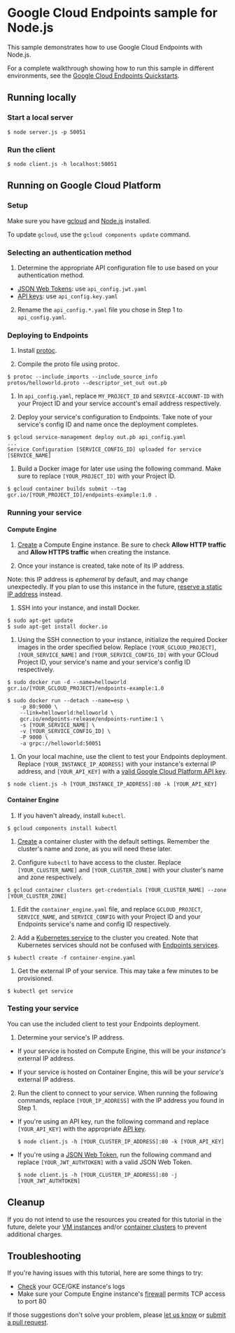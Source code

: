 # Google Cloud Endpoints sample for Node.js

This sample demonstrates how to use Google Cloud Endpoints with Node.js.

For a complete walkthrough showing how to run this sample in different
environments, see the [Google Cloud Endpoints Quickstarts][docs_quickstart].

## Running locally

### Start a local server
```
$ node server.js -p 50051
```

### Run the client
```
$ node client.js -h localhost:50051
```

## Running on Google Cloud Platform
### Setup
Make sure you have [gcloud][gcloud] and [Node.js][nodejs] installed.

To update `gcloud`, use the `gcloud components update` command.

### Selecting an authentication method
1. Determine the appropriate API configuration file to use based on your authentication method.
- [JSON Web Tokens][jwt_io]: use `api_config.jwt.yaml`
- [API keys][gcp_api_key]: use `api_config.key.yaml`

2. Rename the `api_config.*.yaml` file you chose in Step 1 to `api_config.yaml`.

### Deploying to Endpoints
1. Install [protoc][protoc].

1. Compile the proto file using protoc.
```
$ protoc --include_imports --include_source_info protos/helloworld.proto --descriptor_set_out out.pb
```

1. In `api_config.yaml`, replace `MY_PROJECT_ID` and `SERVICE-ACCOUNT-ID` with your Project ID and your service account's email address respectively.

1. Deploy your service's configuration to Endpoints. Take note of your service's config ID and name once the deployment completes.
```
$ gcloud service-management deploy out.pb api_config.yaml
...
Service Configuration [SERVICE_CONFIG_ID] uploaded for service [SERVICE_NAME]
```

1. Build a Docker image for later use using the following command. Make sure to replace `[YOUR_PROJECT_ID]` with your Project ID.
```
$ gcloud container builds submit --tag gcr.io/[YOUR_PROJECT_ID]/endpoints-example:1.0 .
```

### Running your service
#### Compute Engine
1. [Create][console_gce_create] a Compute Engine instance. Be sure to check **Allow HTTP traffic** and **Allow HTTPS traffic** when creating the instance.

1. Once your instance is created, take note of its IP address.

Note: this IP address is _ephemeral_ by default, and may change unexpectedly. If you plan to use this instance in the future, [reserve a static IP address][docs_gce_static_ip] instead.

1. SSH into your instance, and install Docker.
```
$ sudo apt-get update
$ sudo apt-get install docker.io
```

1. Using the SSH connection to your instance, initialize the required Docker images in the order specified below. Replace `[YOUR_GCLOUD_PROJECT]`, `[YOUR_SERVICE_NAME]` and `[YOUR_SERVICE_CONFIG_ID]` with your GCloud Project ID, your service's name and your service's config ID respectively.
```
$ sudo docker run -d --name=helloworld gcr.io/[YOUR_GCLOUD_PROJECT]/endpoints-example:1.0
```

```
$ sudo docker run --detach --name=esp \
    -p 80:9000 \
    --link=helloworld:helloworld \
    gcr.io/endpoints-release/endpoints-runtime:1 \
    -s [YOUR_SERVICE_NAME] \
    -v [YOUR_SERVICE_CONFIG_ID] \
    -P 9000 \
    -a grpc://helloworld:50051
```

1. On your local machine, use the client to test your Endpoints deployment. Replace `[YOUR_INSTANCE_IP_ADDRESS]` with your instance's external IP address, and `[YOUR_API_KEY]` with a [valid Google Cloud Platform API key][gcp_api_key].
```
$ node client.js -h [YOUR_INSTANCE_IP_ADDRESS]:80 -k [YOUR_API_KEY]
```

#### Container Engine
1. If you haven't already, install `kubectl`.
```
$ gcloud components install kubectl
```

1. [Create][console_gke_create] a container cluster with the default settings. Remember the cluster's name and zone, as you will need these later.


1. Configure `kubectl` to have access to the cluster. Replace `[YOUR_CLUSTER_NAME]` and `[YOUR_CLUSTER_ZONE]` with your cluster's name and zone respectively.
```
$ gcloud container clusters get-credentials [YOUR_CLUSTER_NAME] --zone [YOUR_CLUSTER_ZONE]
```

1. Edit the `container_engine.yaml` file, and replace `GCLOUD_PROJECT`, `SERVICE_NAME`, and `SERVICE_CONFIG` with your Project ID and your Endpoints service's name and config ID respectively.

1. Add a [Kubernetes service][docs_k8s_services] to the cluster you created. Note that Kubernetes services should not be confused with [Endpoints services][docs_endpoints_services].
```
$ kubectl create -f container-engine.yaml
```

1. Get the external IP of your service. This may take a few minutes to be provisioned.
```
$ kubectl get service
```

### Testing your service
You can use the included client to test your Endpoints deployment.

1. Determine your service's IP address.

* If your service is hosted on Compute Engine, this will be your _instance's_ external IP address.

* If your service is hosted on Container Engine, this will be your _service's_ external IP address.

2. Run the client to connect to your service. When running the following commands, replace `[YOUR_IP_ADDRESS]` with the IP address you found in Step 1.

  * If you're using an API key, run the following command and replace `[YOUR_API_KEY]` with the appropriate [API key][gcp_api_key].
    ```
    $ node client.js -h [YOUR_CLUSTER_IP_ADDRESS]:80 -k [YOUR_API_KEY]
    ```

  * If you're using a [JSON Web Token][jwt_io], run the following command and replace `[YOUR_JWT_AUTHTOKEN]` with a valid JSON Web Token.
    ```
    $ node client.js -h [YOUR_CLUSTER_IP_ADDRESS]:80 -j [YOUR_JWT_AUTHTOKEN]
    ```

## Cleanup
If you do not intend to use the resources you created for this tutorial in the future, delete your [VM instances][console_gce_instances] and/or [container clusters][console_gke_instances] to prevent additional charges.

## Troubleshooting
If you're having issues with this tutorial, here are some things to try:
- [Check][console_logs] your GCE/GKE instance's logs
- Make sure your Compute Engine instance's [firewall](https://console.cloud.google.com/networking/firewalls/list) permits TCP access to port 80

If those suggestions don't solve your problem, please [let us know][github_issues] or [submit a pull request][github_pulls].

[nodejs]: https://nodejs.org/
[gcloud]: https://cloud.google.com/sdk/gcloud/
[jwt_io]: https://jwt.io
[protoc]: https://github.com/google/protobuf/#protocol-compiler-installation
[gcp_api_key]: https://support.google.com/cloud/answer/6158862?hl=en
[github_issues]: https://github.com/GoogleCloudPlatform/nodejs-docs-samples/issues
[github_pulls]: https://github.com/GoogleCloudPlatform/nodejs-docs-samples/pulls
[console_gce_instances]: https://console.cloud.google.com/compute/instances
[console_gce_create]: https://console.cloud.google.com/compute/instancesAdd
[console_gke_instances]: https://console.cloud.google.com/kubernetes/list
[console_gke_create]: https://console.cloud.google.com/kubernetes/add
[console_logs]: https://console.cloud.google.com/logs/viewer
[docs_k8s_services]: https://kubernetes.io/docs/user-guide/services/
[docs_endpoints_services]: https://cloud.google.com/endpoints/docs/grpc
[docs_gce_static_ip]: https://cloud.google.com/compute/docs/configure-ip-addresses#reserve_new_static
[docs_quickstart]: https://cloud.google.com/endpoints/docs/quickstarts
